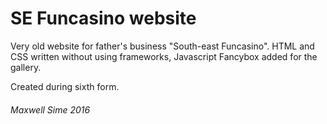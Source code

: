 # SE Funcasino website
Very old website for father's business "South-east Funcasino". HTML and CSS written without using frameworks, Javascript Fancybox added for the gallery.

Created during sixth form.

###### Maxwell Sime 2016